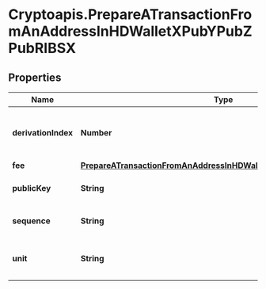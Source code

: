 # Cryptoapis.PrepareATransactionFromAnAddressInHDWalletXPubYPubZPubRIBSX

## Properties

Name | Type | Description | Notes
------------ | ------------- | ------------- | -------------
**derivationIndex** | **Number** | Representation of the derivation index of the xpub address | 
**fee** | [**PrepareATransactionFromAnAddressInHDWalletXPubYPubZPubRIBSXFee**](PrepareATransactionFromAnAddressInHDWalletXPubYPubZPubRIBSXFee.md) |  | 
**publicKey** | **String** | Representation of the public key. | 
**sequence** | **String** | Representation of the sequence | 
**unit** | **String** | Represents the unit of the amount to be sent. | 


